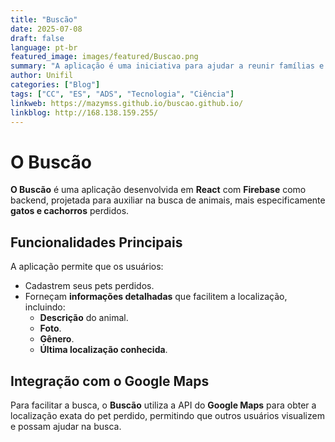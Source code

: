 ```yaml
---
title: "Buscão"
date: 2025-07-08
draft: false
language: pt-br
featured_image: images/featured/Buscao.png
summary: "A aplicação é uma iniciativa para ajudar a reunir famílias e seus animais de estimação, criando uma rede colaborativa de ajuda."
author: Unifil
categories: ["Blog"]
tags: ["CC", "ES", "ADS", "Tecnologia", "Ciência"]
linkweb: https://mazymss.github.io/buscao.github.io/
linkblog: http://168.138.159.255/
---
```


# O Buscão

**O Buscão** é uma aplicação desenvolvida em **React** com **Firebase** como backend, projetada para auxiliar na busca de animais, mais especificamente **gatos e cachorros** perdidos.

## Funcionalidades Principais

A aplicação permite que os usuários:

- Cadastrem seus pets perdidos.
- Forneçam **informações detalhadas** que facilitem a localização, incluindo:
  - **Descrição** do animal.
  - **Foto**.
  - **Gênero**.
  - **Última localização conhecida**.

## Integração com o Google Maps

Para facilitar a busca, o **Buscão** utiliza a API do **Google Maps** para obter a localização exata do pet perdido, permitindo que outros usuários visualizem e possam ajudar na busca.